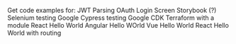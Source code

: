 Get code examples for:
JWT Parsing
OAuth
Login Screen
Storybook (?)
Selenium testing Google
Cypress testing Google
CDK
Terraform with a module
React Hello World
Angular Hello WOrld
Vue Hello World
React Hello World with routing